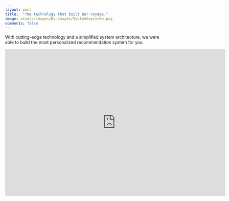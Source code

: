 ```yaml
---
layout: post
title:  "The technology that built Bar Voyage."
image: assets/images/bv-images/SystemOverview.png
comments: false
---
```


With cutting-edge technology and a simplified system architecture, we were able to build the most personalized recommendation system for you.

<iframe width="720" height="480" src="https://www.youtube.com/embed/t6wPJgejJyQ" title="YouTube video player" frameborder="0" allow="accelerometer; autoplay; clipboard-write; encrypted-media; gyroscope; picture-in-picture" allowfullscreen></iframe>
